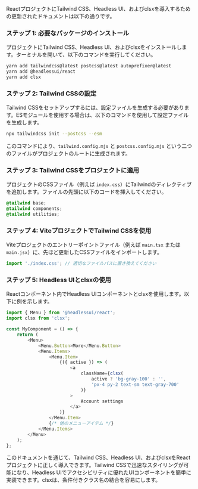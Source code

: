 ReactプロジェクトにTailwind CSS、Headless UI、およびclsxを導入するための更新されたドキュメントは以下の通りです。

### ステップ 1: 必要なパッケージのインストール

プロジェクトにTailwind CSS、Headless UI、およびclsxをインストールします。ターミナルを開いて、以下のコマンドを実行してください。

```bash
yarn add tailwindcss@latest postcss@latest autoprefixer@latest
yarn add @headlessui/react
yarn add clsx
```

### ステップ 2: Tailwind CSSの設定

Tailwind CSSをセットアップするには、設定ファイルを生成する必要があります。ESモジュールを使用する場合は、以下のコマンドを使用して設定ファイルを生成します。

```bash
npx tailwindcss init --postcss --esm
```

このコマンドにより、`tailwind.config.mjs` と `postcss.config.mjs` という二つのファイルがプロジェクトのルートに生成されます。

### ステップ 3: Tailwind CSSをプロジェクトに適用

プロジェクトのCSSファイル（例えば `index.css`）にTailwindのディレクティブを追加します。ファイルの先頭に以下のコードを挿入してください。

```css
@tailwind base;
@tailwind components;
@tailwind utilities;
```

### ステップ 4: ViteプロジェクトでTailwind CSSを使用

Viteプロジェクトのエントリーポイントファイル（例えば `main.tsx` または `main.jsx`）に、先ほど更新したCSSファイルをインポートします。

```typescript
import './index.css'; // 適切なファイルパスに置き換えてください
```

### ステップ 5: Headless UIとclsxの使用

Reactコンポーネント内でHeadless UIコンポーネントとclsxを使用します。以下に例を示します。

```typescript
import { Menu } from '@headlessui/react';
import clsx from 'clsx';

const MyComponent = () => {
    return (
        <Menu>
            <Menu.Button>More</Menu.Button>
            <Menu.Items>
                <Menu.Item>
                    {({ active }) => (
                        <a
                            className={clsx(
                                active ? 'bg-gray-100' : '',
                                'px-4 py-2 text-sm text-gray-700'
                            )}
                        >
                            Account settings
                        </a>
                    )}
                </Menu.Item>
                {/* 他のメニューアイテム */}
            </Menu.Items>
        </Menu>
    );
};
```

このドキュメントを通じて、Tailwind CSS、Headless UI、およびclsxをReactプロジェクトに正しく導入できます。Tailwind CSSで迅速なスタイリングが可能になり、Headless UIでアクセシビリティに優れたUIコンポーネントを簡単に実装できます。clsxは、条件付きクラス名の結合を容易にします。
